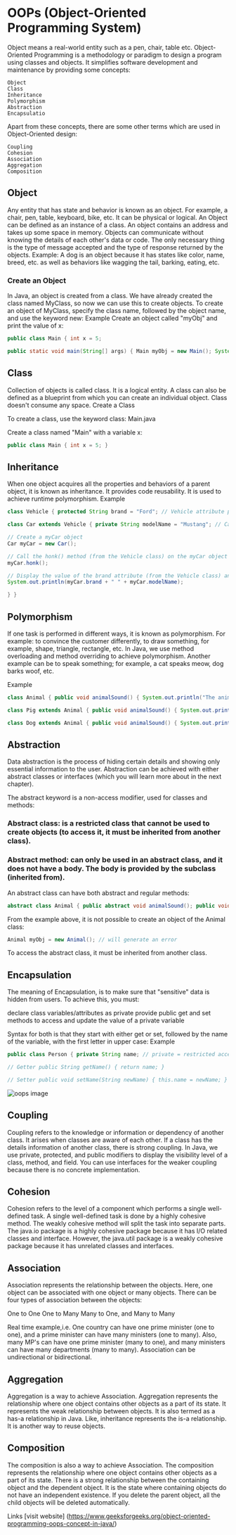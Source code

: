 # OOPs (Object-Oriented Programming System)

Object means a real-world entity such as a pen, chair, table etc. Object-Oriented Programming is a methodology or paradigm to design a program using classes and objects. It simplifies software development and maintenance by providing some concepts:

    Object
    Class
    Inheritance
    Polymorphism
    Abstraction
    Encapsulatio

Apart from these concepts, there are some other terms which are used in Object-Oriented design:

    Coupling
    Cohesion
    Association
    Aggregation
    Composition

## Object

Any entity that has state and behavior is known as an object. For example, a chair, pen, table, keyboard, bike, etc. It can be physical or logical. An Object can be defined as an instance of a class. An object contains an address and takes up some space in memory. Objects can communicate without knowing the details of each other's data or code. The only necessary thing is the type of message accepted and the type of response returned by the objects. Example: A dog is an object because it has states like color, name, breed, etc. as well as behaviors like wagging the tail, barking, eating, etc.
### Create an Object

In Java, an object is created from a class. We have already created the class named MyClass, so now we can use this to create objects. To create an object of MyClass, specify the class name, followed by the object name, and use the keyword new: Example Create an object called "myObj" and print the value of x:
```java
public class Main { int x = 5;

public static void main(String[] args) { Main myObj = new Main(); System.out.println(myObj.x); } } 
```
## Class
Collection of objects is called class. It is a logical entity. A class can also be defined as a blueprint from which you can create an individual object. Class doesn't consume any space. Create a Class

To create a class, use the keyword class: Main.java

Create a class named "Main" with a variable x:
```java
public class Main { int x = 5; }
```

## Inheritance
When one object acquires all the properties and behaviors of a parent object, it is known as inheritance. It provides code reusability. It is used to achieve runtime polymorphism. Example
```java
class Vehicle { protected String brand = "Ford"; // Vehicle attribute public void honk() { // Vehicle method System.out.println("Tuut, tuut!"); } }

class Car extends Vehicle { private String modelName = "Mustang"; // Car attribute public static void main(String[] args) {

// Create a myCar object
Car myCar = new Car();

// Call the honk() method (from the Vehicle class) on the myCar object
myCar.honk();

// Display the value of the brand attribute (from the Vehicle class) and the value of the modelName from the Car class
System.out.println(myCar.brand + " " + myCar.modelName);

} }
```

## Polymorphism
If one task is performed in different ways, it is known as polymorphism. For example: to convince the customer differently, to draw something, for example, shape, triangle, rectangle, etc. In Java, we use method overloading and method overriding to achieve polymorphism. Another example can be to speak something; for example, a cat speaks meow, dog barks woof, etc.

Example
```java
class Animal { public void animalSound() { System.out.println("The animal makes a sound"); } }

class Pig extends Animal { public void animalSound() { System.out.println("The pig says: wee wee"); } }

class Dog extends Animal { public void animalSound() { System.out.println("The dog says: bow wow"); } }
```

## Abstraction
Data abstraction is the process of hiding certain details and showing only essential information to the user. Abstraction can be achieved with either abstract classes or interfaces (which you will learn more about in the next chapter).

The abstract keyword is a non-access modifier, used for classes and methods:

### Abstract class: is a restricted class that cannot be used to create objects (to access it, it must be inherited from another class).

### Abstract method: can only be used in an abstract class, and it does not have a body. The body is provided by the subclass (inherited from).

An abstract class can have both abstract and regular methods:
```java 
abstract class Animal { public abstract void animalSound(); public void sleep() { System.out.println("Zzz"); } }
```

From the example above, it is not possible to create an object of the Animal class:
```java 
Animal myObj = new Animal(); // will generate an error
```

To access the abstract class, it must be inherited from another class.


## Encapsulation
The meaning of Encapsulation, is to make sure that "sensitive" data is hidden from users. To achieve this, you must:

declare class variables/attributes as private
provide public get and set methods to access and update the value of a private variable

Syntax for both is that they start with either get or set, followed by the name of the variable, with the first letter in upper case: Example
```java
public class Person { private String name; // private = restricted access

// Getter public String getName() { return name; }

// Setter public void setName(String newName) { this.name = newName; } }
```
![oops image](https://images.app.goo.gl/FAC3qdmGPZBWzLpa7)
## Coupling
Coupling refers to the knowledge or information or dependency of another class. It arises when classes are aware of each other. If a class has the details information of another class, there is strong coupling. In Java, we use private, protected, and public modifiers to display the visibility level of a class, method, and field. You can use interfaces for the weaker coupling because there is no concrete implementation.

## Cohesion
Cohesion refers to the level of a component which performs a single well-defined task. A single well-defined task is done by a highly cohesive method. The weakly cohesive method will split the task into separate parts. The java.io package is a highly cohesive package because it has I/O related classes and interface. However, the java.util package is a weakly cohesive package because it has unrelated classes and interfaces.

## Association

Association represents the relationship between the objects. Here, one object can be associated with one object or many objects. There can be four types of association between the objects:

One to One
One to Many
Many to One, and
Many to Many

Real time example,i.e. One country can have one prime minister (one to one), and a prime minister can have many ministers (one to many). Also, many MP's can have one prime minister (many to one), and many ministers can have many departments (many to many). Association can be undirectional or bidirectional.


## Aggregation
Aggregation is a way to achieve Association. Aggregation represents the relationship where one object contains other objects as a part of its state. It represents the weak relationship between objects. It is also termed as a has-a relationship in Java. Like, inheritance represents the is-a relationship. It is another way to reuse objects.


## Composition
The composition is also a way to achieve Association. The composition represents the relationship where one object contains other objects as a part of its state. There is a strong relationship between the containing object and the dependent object. It is the state where containing objects do not have an independent existence. If you delete the parent object, all the child objects will be deleted automatically.


Links
[visit website] (https://www.geeksforgeeks.org/object-oriented-programming-oops-concept-in-java/)
